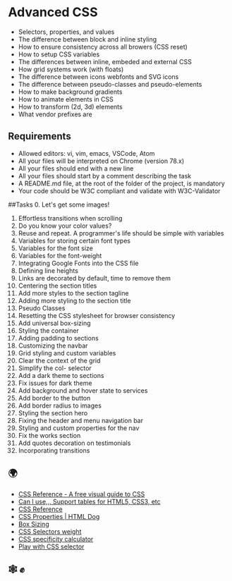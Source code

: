 # Advanced CSS

* Selectors, properties, and values
* The difference between block and inline styling
* How to ensure consistency across all browers (CSS reset)
* How to setup CSS variables
* The differences between inline, embeded and external CSS
* How grid systems work (with floats)
* The difference between icons webfonts and SVG icons
* The difference between pseudo-classes and pseudo-elements
* How to make background gradients
* How to animate elements in CSS
* How to transform (2d, 3d) elements
* What vendor prefixes are

## Requirements

- Allowed editors: vi, vim, emacs, VSCode, Atom
- All your files will be interpreted on Chrome (version 78.x)
- All your files should end with a new line
- All your files should start by a comment describing the task
- A README.md file, at the root of the folder of the project, is mandatory
- Your code should be W3C compliant and validate with W3C-Validator

##Tasks
0. Let's get some images! 
1. Effortless transitions when scrolling 
2. Do you know your color values? 
3. Reuse and repeat. A programmer's life should be simple with variables 
4. Variables for storing certain font types
5. Variables for the font size 
6. Variables for the font-weight 
7. Integrating Google Fonts into the CSS file 
8. Defining line heights 
9. Links are decorated by default, time to remove them 
10. Centering the section titles 
11. Add more styles to the section tagline 
12. Adding more styling to the section title 
13. Pseudo Classes 
14. Resetting the CSS stylesheet for browser consistency 
15. Add universal box-sizing 
16. Styling the container 
17. Adding padding to sections 
18. Customizing the navbar 
19. Grid styling and custom variables 
20. Clear the context of the grid 
21. Simplify the col- selector 
22. Add a dark theme to sections 
23. Fix issues for dark theme 
24. Add background and hover state to services
25. Add border to the button 
26. Add border radius to images 
27. Styling the section hero 
28. Fixing the header and menu navigation bar
29. Styling and custom properties for the nav
30. Fix the works section 
31. Add quotes decoration on testimonials 
32. Incorporating transitions 

 

##   :earth_africa:
- [CSS Reference - A free visual guide to CSS](https://intranet.hbtn.io/rltoken/_ktDSjqTMRt3pFaxKYjpmA)
- [Can I use,,, Support tables for HTML5, CSS3, etc](https://intranet.hbtn.io/rltoken/9AX9sdvpIcezSuBnKttlrg)
- [CSS Reference](https://intranet.hbtn.io/rltoken/u0-SOhRQ9dSBO9sUs-NAmw)
- [CSS Properties | HTML Dog](https://intranet.hbtn.io/rltoken/WhK8mrHj9dcxtdnNV--xFQ)
- [Box Sizing](https://intranet.hbtn.io/rltoken/f74EkDxPwhBsrHymBIiViw)
- [CSS Selectors weight](https://intranet.hbtn.io/rltoken/XcIeEQUndfYjwgv6aDbkYA)
- [CSS specificity calculator](https://intranet.hbtn.io/rltoken/dvVMkmdO3jJj3TYacFJXkw)
- [Play with CSS selector](https://intranet.hbtn.io/rltoken/HhhSyJNnNQPrxzuyDSMAjA)


## :spider_web: :fist_raised:
